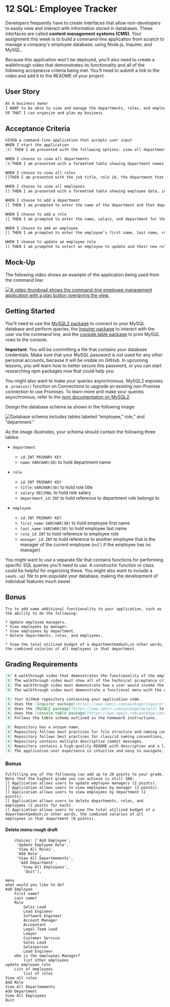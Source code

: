 # 12 SQL: Employee Tracker

Developers frequently have to create interfaces that allow non-developers to easily view and interact with information stored in databases. These interfaces are called **content management systems (CMS)**. Your assignment this week is to build a command-line application from scratch to manage a company's employee database, using Node.js, Inquirer, and MySQL.

Because this application won’t be deployed, you’ll also need to create a walkthrough video that demonstrates its functionality and all of the following acceptance criteria being met. You’ll need to submit a link to the video and add it to the README of your project.

## User Story

```md
AS A business owner
I WANT to be able to view and manage the departments, roles, and employees in my company
SO THAT I can organize and plan my business
```

## Acceptance Criteria

```md
GIVEN a command-line application that accepts user input
WHEN I start the application
[X] THEN I am presented with the following options: view all departments, view all roles, view all employees, add a department, add a role, add an employee, and update an employee role

WHEN I choose to view all departments
[X]THEN I am presented with a formatted table showing department names and department ids

WHEN I choose to view all roles
[]THEN I am presented with the job title, role id, the department that role belongs to, and the salary for that role

WHEN I choose to view all employees
[] THEN I am presented with a formatted table showing employee data, including employee ids, first names, last names, job titles, departments, salaries, and managers that the employees report to

WHEN I choose to add a department
[] THEN I am prompted to enter the name of the department and that department is added to the database

WHEN I choose to add a role
[] THEN I am prompted to enter the name, salary, and department for the role and that role is added to the database

WHEN I choose to add an employee
[] THEN I am prompted to enter the employee’s first name, last name, role, and manager, and that employee is added to the database

WHEN I choose to update an employee role
[] THEN I am prompted to select an employee to update and their new role and this information is updated in the database 
```

## Mock-Up

The following video shows an example of the application being used from the command line:

[![A video thumbnail shows the command-line employee management application with a play button overlaying the view.](./Assets/12-sql-homework-video-thumbnail.png)](https://2u-20.wistia.com/medias/2lnle7xnpk)

## Getting Started

You’ll need to use the [MySQL2 package](https://www.npmjs.com/package/mysql2) to connect to your MySQL database and perform queries, the [Inquirer package](https://www.npmjs.com/package/inquirer) to interact with the user via the command line, and the [console.table package](https://www.npmjs.com/package/console.table) to print MySQL rows to the console.

**Important**: You will be committing a file that contains your database credentials. Make sure that your MySQL password is not used for any other personal accounts, because it will be visible on GitHub. In upcoming lessons, you will learn how to better secure this password, or you can start researching npm packages now that could help you.

You might also want to make your queries asynchronous. MySQL2 exposes a `.promise()` function on Connections to upgrade an existing non-Promise connection to use Promises. To learn more and make your queries asynchronous, refer to the [npm documentation on MySQL2](https://www.npmjs.com/package/mysql2).

Design the database schema as shown in the following image:

![Database schema includes tables labeled “employee,” role,” and “department.”](./Assets/12-sql-homework-demo-01.png)

As the image illustrates, your schema should contain the following three tables:

* `department`
    * `id`: `INT PRIMARY KEY`
    * `name`: `VARCHAR(30)` to hold department name

* `role`
    * `id`: `INT PRIMARY KEY`
    * `title`: `VARCHAR(30)` to hold role title
    * `salary`: `DECIMAL` to hold role salary
    * `department_id`: `INT` to hold reference to department role belongs to

* `employee`
    * `id`: `INT PRIMARY KEY`
    * `first_name`: `VARCHAR(30)` to hold employee first name
    * `last_name`: `VARCHAR(30)` to hold employee last name
    * `role_id`: `INT` to hold reference to employee role
    * `manager_id`: `INT` to hold reference to another employee that is the manager of the current employee (`null` if the employee has no manager)

You might want to use a separate file that contains functions for performing specific SQL queries you'll need to use. A constructor function or class could be helpful for organizing these. You might also want to include a `seeds.sql` file to pre-populate your database, making the development of individual features much easier.

## Bonus
```
Try to add some additional functionality to your application, such as the ability to do the following:

* Update employee managers.
* View employees by manager.
* View employees by department.
* Delete departments, roles, and employees.

* View the total utilized budget of a department&mdash;in other words, the combined salaries of all employees in that department.
```
## Grading Requirements
```md
[X] A walkthrough video that demonstrates the functionality of the employee tracker must be submitted, and a link to the video should be included in your README file.
[X] The walkthrough video must show all of the technical acceptance criteria being met.
[X] The walkthrough video must demonstrate how a user would invoke the application from the command line.
[X] The walkthrough video must demonstrate a functional menu with the options outlined in the acceptance criteria.

[X] Your GitHub repository containing your application code.
[X] Uses the [Inquirer package](https://www.npmjs.com/package/inquirer).
[X] Uses the [MySQL2 package](https://www.npmjs.com/package/mysql2) to connect to a MySQL database.
[X] Uses the [console.table package](https://www.npmjs.com/package/console.table) to print MySQL rows to the console.
[X] Follows the table schema outlined in the homework instructions.

[X] Repository has a unique name.
[X] Repository follows best practices for file structure and naming conventions.
[X] Repository follows best practices for class/id naming conventions, indentation, quality comments, etc.
[X] Repository contains multiple descriptive commit messages.
[X] Repository contains a high-quality README with description and a link to a walkthrough video.
[X] The application user experience is intuitive and easy to navigate.
```
### Bonus
```
Fulfilling any of the following can add up to 20 points to your grade. Note that the highest grade you can achieve is still 100:
[] Application allows users to update employee managers (2 points).
[] Application allows users to view employees by manager (2 points).
[] Application allows users to view employees by department (2 points).
[] Application allows users to delete departments, roles, and employees (2 points for each).
[] Application allows users to view the total utilized budget of a department&mdash;in other words, the combined salaries of all employees in that department (8 points).
```
#### Delete menu rough draft
```
    choices: ['Add Employee',
     'Update Employee Role', 
     'View All Roles', 
     'Add Role', 
     'View All Departmements',
      'Add Department',
       'View All Employees',
        'Quit'],

menu
what would you like to do?
Add Employee
    First name?
    Last name?
    Role
        Sales Lead
        Lead Engineer
        Software Engineer
        Account Manager
        Accountant
        Legal Team Lead
        Lawyer
        Customer Service
        Sales Lead
        Salesperson
        Lead Engineer
    who is the employees Manager?
        list other employees
update employee role
    List of employees
        list of roles
View all roles
Add Role
View All Departmements
Add Department
View All Employees
Quit
```